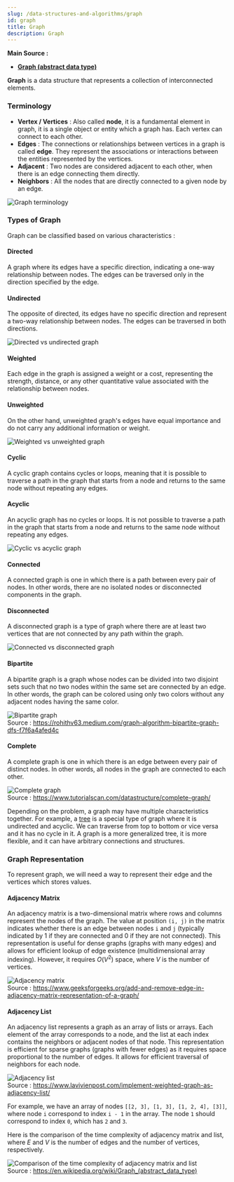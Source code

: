 ```yaml
---
slug: /data-structures-and-algorithms/graph
id: graph
title: Graph
description: Graph
---
```


**Main Source :**

- **[Graph (abstract data type)](<https://en.wikipedia.org/wiki/Graph_(abstract_data_type)>)**

**Graph** is a data structure that represents a collection of interconnected elements.

### Terminology

- **Vertex / Vertices** : Also called **node**, it is a fundamental element in graph, it is a single object or entity which a graph has. Each vertex can connect to each other.
- **Edges** : The connections or relationships between vertices in a graph is called **edge**. They represent the associations or interactions between the entities represented by the vertices.
- **Adjacent** : Two nodes are considered adjacent to each other, when there is an edge connecting them directly.
- **Neighbors** : All the nodes that are directly connected to a given node by an edge.

![Graph terminology](./graph-terminology.png)

### Types of Graph

Graph can be classified based on various characteristics :

#### Directed

A graph where its edges have a specific direction, indicating a one-way relationship between nodes. The edges can be traversed only in the direction specified by the edge.

#### Undirected

The opposite of directed, its edges have no specific direction and represent a two-way relationship between nodes. The edges can be traversed in both directions.

![Directed vs undirected graph](./directed-undirected.png)

#### Weighted

Each edge in the graph is assigned a weight or a cost, representing the strength, distance, or any other quantitative value associated with the relationship between nodes.

#### Unweighted

On the other hand, unweighted graph's edges have equal importance and do not carry any additional information or weight.

![Weighted vs unweighted graph](./weighted-unweighted.png)

#### Cyclic

A cyclic graph contains cycles or loops, meaning that it is possible to traverse a path in the graph that starts from a node and returns to the same node without repeating any edges.

#### Acyclic

An acyclic graph has no cycles or loops. It is not possible to traverse a path in the graph that starts from a node and returns to the same node without repeating any edges.

![Cyclic vs acyclic graph](./cyclic-acyclic.png)

#### Connected

A connected graph is one in which there is a path between every pair of nodes. In other words, there are no isolated nodes or disconnected components in the graph.

#### Disconnected

A disconnected graph is a type of graph where there are at least two vertices that are not connected by any path within the graph.

![Connected vs disconnected graph](./connected-disconnected.png)

#### Bipartite

A bipartite graph is a graph whose nodes can be divided into two disjoint sets such that no two nodes within the same set are connected by an edge. In other words, the graph can be colored using only two colors without any adjacent nodes having the same color.

![Bipartite graph](./bipartite.png)  
Source : https://rohithv63.medium.com/graph-algorithm-bipartite-graph-dfs-f7f6a4afed4c

#### Complete

A complete graph is one in which there is an edge between every pair of distinct nodes. In other words, all nodes in the graph are connected to each other.

![Complete graph](./complete-graph.webp)  
Source : https://www.tutorialscan.com/datastructure/complete-graph/

Depending on the problem, a graph may have multiple characteristics together. For example, a [tree](/data-structures-and-algorithms/tree) is a special type of graph where it is undirected and acyclic. We can traverse from top to bottom or vice versa and it has no cycle in it. A graph is a more generalized tree, it is more flexible, and it can have arbitrary connections and structures.

### Graph Representation

To represent graph, we will need a way to represent their edge and the vertices which stores values.

#### Adjacency Matrix

An adjacency matrix is a two-dimensional matrix where rows and columns represent the nodes of the graph. The value at position `(i, j)` in the matrix indicates whether there is an edge between nodes `i` and `j` (typically indicated by 1 if they are connected and 0 if they are not connected). This representation is useful for dense graphs (graphs with many edges) and allows for efficient lookup of edge existence (multidimensional array indexing). However, it requires $O(V^2)$ space, where $V$ is the number of vertices.

![Adjacency matrix](./adjacency-matrix.jpg)  
Source : https://www.geeksforgeeks.org/add-and-remove-edge-in-adjacency-matrix-representation-of-a-graph/

#### Adjacency List

An adjacency list represents a graph as an array of lists or arrays. Each element of the array corresponds to a node, and the list at each index contains the neighbors or adjacent nodes of that node. This representation is efficient for sparse graphs (graphs with fewer edges) as it requires space proportional to the number of edges. It allows for efficient traversal of neighbors for each node.

![Adjacency list](./adjacency-list.jpg)  
Source : https://www.lavivienpost.com/implement-weighted-graph-as-adjacency-list/

For example, we have an array of nodes `[[2, 3], [1, 3], [1, 2, 4], [3]]`, where node `i` correspond to index `i - 1` in the array. The node `1` should correspond to index `0`, which has `2` and `3`.

Here is the comparison of the time complexity of adjacency matrix and list, where $E$ and $V$ is the number of edges and the number of vertices, respectively.

![Comparison of the time complexity of adjacency matrix and list](./graph-complexity.png)  
Source : https://en.wikipedia.org/wiki/Graph_(abstract_data_type)
